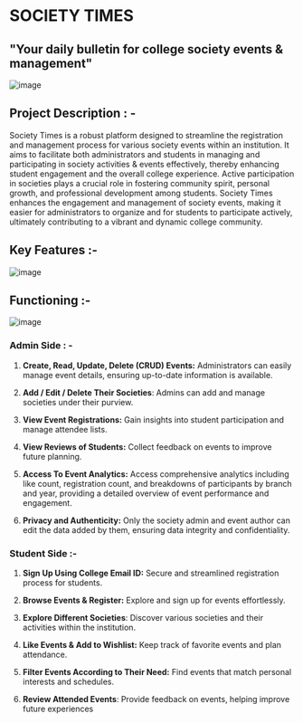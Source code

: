 # SOCIETY TIMES
## **"Your daily bulletin for college society events & management"**

![image](https://github.com/tanishajn12/Society-Times-Project/assets/119069305/1274a1db-10bc-4c91-9f88-d2188bb1d64d)

## Project Description : -
Society Times is a robust platform designed to streamline the registration and management process for various society events within an institution. It aims to facilitate both administrators and students in managing and participating in society activities & events effectively, thereby enhancing student engagement and the overall college experience. Active participation in societies plays a crucial role in fostering community spirit, personal growth, and professional development among students. Society Times enhances the engagement and management of society events, making it easier for administrators to organize and for students to participate actively, ultimately contributing to a vibrant and dynamic college community.


## Key Features :- 
![image](https://github.com/tanishajn12/Society-Times-Project/assets/119069305/8dff9bfc-b065-4fb4-b76d-d27a0b3a8a44)

## Functioning :-
![image](https://github.com/tanishajn12/Society-Times-Project/assets/119069305/957d8416-31e0-4fdc-96b3-e382ca9b3dd5)


### Admin Side : -
1. **Create, Read, Update, Delete (CRUD) Events:** Administrators can easily manage event details, ensuring up-to-date information is available.
  
2.  **Add / Edit / Delete Their Societies**: Admins can add and manage societies under their purview.
   
3.  **View Event Registrations:** Gain insights into student participation and manage attendee lists.
   
4.  **View Reviews of Students:** Collect feedback on events to improve future planning.
    
5.  **Access To Event Analytics:** Access comprehensive analytics including like count, registration count, and breakdowns of participants by branch and year, providing a detailed overview of event performance and engagement.
  
6.  **Privacy and Authenticity:** Only the society admin and event author can edit the data added by them, ensuring data integrity and confidentiality.

### Student Side :-
1. **Sign Up Using College Email ID:** Secure and streamlined registration process for students.
   
2. **Browse Events & Register:** Explore and sign up for events effortlessly.
   
3. **Explore Different Societies**: Discover various societies and their activities within the institution.

4. **Like Events & Add to Wishlist:** Keep track of favorite events and plan attendance.
   
5. **Filter Events According to Their Need:** Find events that match personal interests and schedules.
   
6. **Review Attended Events**: Provide feedback on events, helping improve future experiences

